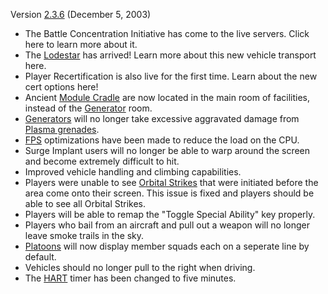 Version [2.3.6](2.3.6.md) (December 5, 2003)

- The Battle Concentration Initiative has come to the live servers. Click here
  to learn more about it.
- The [Lodestar](../vehicles/Lodestar.md) has arrived! Learn more about this new vehicle
  transport here.
- Player Recertification is also live for the first time. Learn about the new
  cert options here!
- Ancient [Module Cradle](../items/Module_Cradle.md) are now located in the main room of
  facilities, instead of the [Generator](../items/Generator.md) room.
- [Generators](../items/Generator.md) will no longer take excessive aggravated damage
  from [Plasma grenades](../weapons/Plasma_grenade.md).
- [FPS](../terminology/FPS.md) optimizations have been made to reduce the load on the CPU.
- Surge Implant users will no longer be able to warp around the screen and
  become extremely difficult to hit.
- Improved vehicle handling and climbing capabilities.
- Players were unable to see [Orbital Strikes](../commands/Orbital_Strike.md) that were
  initiated before the area come onto their screen. This issue is fixed and
  players should be able to see all Orbital Strikes.
- Players will be able to remap the "Toggle Special Ability" key properly.
- Players who bail from an aircraft and pull out a weapon will no longer leave
  smoke trails in the sky.
- [Platoons](../terminology/Platoon.md) will now display member squads each on a seperate line
  by default.
- Vehicles should no longer pull to the right when driving.
- The [HART](../terminology/HART.md) timer has been changed to five minutes.

<!--[category:Patches](category:Patches.md)-->
